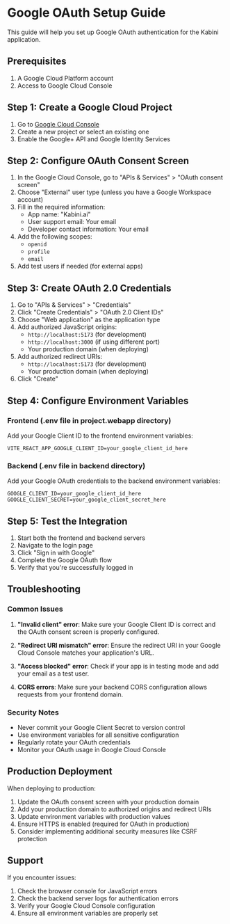 # Google OAuth Setup Guide

This guide will help you set up Google OAuth authentication for the Kabini application.

## Prerequisites

1. A Google Cloud Platform account
2. Access to Google Cloud Console

## Step 1: Create a Google Cloud Project

1. Go to [Google Cloud Console](https://console.cloud.google.com/)
2. Create a new project or select an existing one
3. Enable the Google+ API and Google Identity Services

## Step 2: Configure OAuth Consent Screen

1. In the Google Cloud Console, go to "APIs & Services" > "OAuth consent screen"
2. Choose "External" user type (unless you have a Google Workspace account)
3. Fill in the required information:
   - App name: "Kabini.ai"
   - User support email: Your email
   - Developer contact information: Your email
4. Add the following scopes:
   - `openid`
   - `profile`
   - `email`
5. Add test users if needed (for external apps)

## Step 3: Create OAuth 2.0 Credentials

1. Go to "APIs & Services" > "Credentials"
2. Click "Create Credentials" > "OAuth 2.0 Client IDs"
3. Choose "Web application" as the application type
4. Add authorized JavaScript origins:
   - `http://localhost:5173` (for development)
   - `http://localhost:3000` (if using different port)
   - Your production domain (when deploying)
5. Add authorized redirect URIs:
   - `http://localhost:5173` (for development)
   - Your production domain (when deploying)
6. Click "Create"

## Step 4: Configure Environment Variables

### Frontend (.env file in project.webapp directory)

Add your Google Client ID to the frontend environment variables:

```env
VITE_REACT_APP_GOOGLE_CLIENT_ID=your_google_client_id_here
```

### Backend (.env file in backend directory)

Add your Google OAuth credentials to the backend environment variables:

```env
GOOGLE_CLIENT_ID=your_google_client_id_here
GOOGLE_CLIENT_SECRET=your_google_client_secret_here
```

## Step 5: Test the Integration

1. Start both the frontend and backend servers
2. Navigate to the login page
3. Click "Sign in with Google"
4. Complete the Google OAuth flow
5. Verify that you're successfully logged in

## Troubleshooting

### Common Issues

1. **"Invalid client" error**: Make sure your Google Client ID is correct and the OAuth consent screen is properly configured.

2. **"Redirect URI mismatch" error**: Ensure the redirect URI in your Google Cloud Console matches your application's URL.

3. **"Access blocked" error**: Check if your app is in testing mode and add your email as a test user.

4. **CORS errors**: Make sure your backend CORS configuration allows requests from your frontend domain.

### Security Notes

- Never commit your Google Client Secret to version control
- Use environment variables for all sensitive configuration
- Regularly rotate your OAuth credentials
- Monitor your OAuth usage in Google Cloud Console

## Production Deployment

When deploying to production:

1. Update the OAuth consent screen with your production domain
2. Add your production domain to authorized origins and redirect URIs
3. Update environment variables with production values
4. Ensure HTTPS is enabled (required for OAuth in production)
5. Consider implementing additional security measures like CSRF protection

## Support

If you encounter issues:

1. Check the browser console for JavaScript errors
2. Check the backend server logs for authentication errors
3. Verify your Google Cloud Console configuration
4. Ensure all environment variables are properly set 